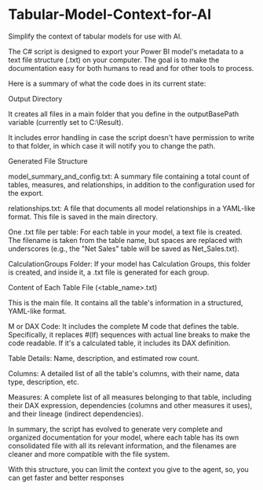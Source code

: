 # Tabular-Model-Context-for-AI

Simplify the context of tabular models for use with AI.

The C# script is designed to export your Power BI model's metadata to a text file structure (.txt) on your computer. The goal is to make the documentation easy for both humans to read and for other tools to process.

Here is a summary of what the code does in its current state:

Output Directory



It creates all files in a main folder that you define in the outputBasePath variable (currently set to C:\\Result).



It includes error handling in case the script doesn't have permission to write to that folder, in which case it will notify you to change the path.

Generated File Structure



model\_summary\_and\_config.txt: A summary file containing a total count of tables, measures, and relationships, in addition to the configuration used for the export.



relationships.txt: A file that documents all model relationships in a YAML-like format. This file is saved in the main directory.

One .txt file per table: For each table in your model, a text file is created. The filename is taken from the table name, but spaces are replaced with underscores (e.g., the "Net Sales" table will be saved as Net\_Sales.txt).



CalculationGroups Folder: If your model has Calculation Groups, this folder is created, and inside it, a .txt file is generated for each group.



Content of Each Table File (<table\_name>.txt)

This is the main file. It contains all the table's information in a structured, YAML-like format.



M or DAX Code: It includes the complete M code that defines the table. Specifically, it replaces #(lf) sequences with actual line breaks to make the code readable. If it's a calculated table, it includes its DAX definition.

Table Details: Name, description, and estimated row count.



Columns: A detailed list of all the table's columns, with their name, data type, description, etc.

Measures: A complete list of all measures belonging to that table, including their DAX expression, dependencies (columns and other measures it uses), and their lineage (indirect dependencies).



In summary, the script has evolved to generate very complete and organized documentation for your model, where each table has its own consolidated file with all its relevant information, and the filenames are cleaner and more compatible with the file system.

With this structure, you can limit the context you give to the agent, so, you can get faster and better responses

